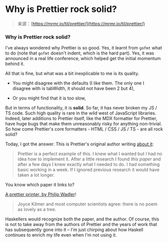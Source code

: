 <!--yml
category: 未分类
date: 2024-05-27 15:02:36
-->

# Why is Prettier rock solid?

> 来源：[https://mrmr.io/til/prettier/](https://mrmr.io/til/prettier/)

### Why is Prettier rock solid?

I've always wondered why Prettier is so good. Yes, it learnt from `gofmt` what to do (note that `gofmt` doesn't indent, which is the hard part). Yes, it was announced in a real life conference, which helped get the initial momentum behind it.

All that is fine, but what was a bit inexplicable to me is its quality.

*   You might disagree with the defaults (I like them. The only one I disagree with is tabWidth, it should not have been 2 but 4),

*   Or you might find that it is too slow,

But in terms of functionality, it is **solid**. So far, it has never broken my JS / TS code. Such high quality is rare in the wild west of JavaScript libraries. Indeed, later additions to Prettier itself, like the MDX formatter for Prettier, have huge bugs that make them unreasonably risky for anything non-trivial. So how come Prettier's core formatters - HTML / CSS / JS / TS - are all rock solid?

Today, I got the answer. This is Prettier's original author writing [about it](https://archive.jlongster.com/How-I-Became-Better-Programmer):

> Prettier is a perfect example of this. I knew what I wanted but I had no idea how to implement it. After a little research I found *this paper* and after a few days I knew exactly what I needed to do. I had something basic working in a week. If I ignored previous research it would have taken a lot longer.

You know which paper it links to?

[A prettier printer, by Philip Wadler](http://homepages.inf.ed.ac.uk/wadler/papers/prettier/prettier.pdf)!

> Joyce Kilmer and most computer scientists agree: there is no poem as lovely as a tree.

Haskellers would recognize both the paper, and the author. Of course, this is not to take away from the authors of Prettier and the years of work that has subsequently gone into it – I'm just chirping about how Haskell continues to enrich my life even when I'm not using it.